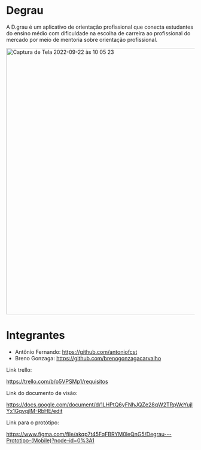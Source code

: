 # Degrau
A D.grau é um aplicativo de orientação profissional que conecta estudantes do ensino médio com dificuldade na escolha de carreira ao profissional do mercado por meio de mentoria sobre orientação profissional.

<img width="713" alt="Captura de Tela 2022-09-22 às 10 05 23" src="https://user-images.githubusercontent.com/104030520/191754769-ecc60ea2-cf3d-4ea9-8595-eab43a16fe9f.png">


# Integrantes 

- Antônio Fernando: https://github.com/antoniofcst
- Breno Gonzaga: https://github.com/brenogonzagacarvalho

Link trello:

https://trello.com/b/o5VPSMp1/requisitos

Link do documento de visão:

https://docs.google.com/document/d/1LHPtQ6yFNhJQZe28qW2TRpWcYujIYx1GqvqjlM-RbHE/edit

Link para o protótipo:

https://www.figma.com/file/akqp7t45FqFBRYM0leQnG5/Degrau---Prototipo-(Mobile)?node-id=0%3A1
